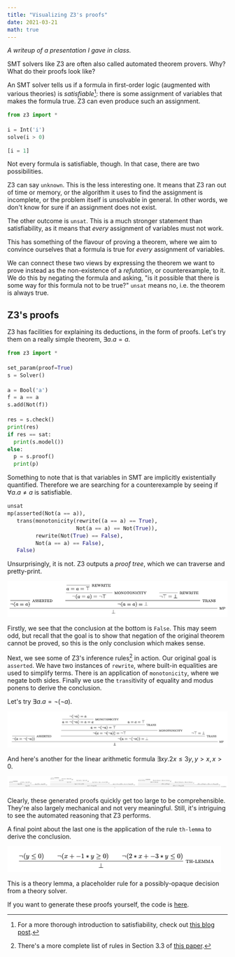 ```yaml
---
title: "Visualizing Z3's proofs"
date: 2021-03-21
math: true
---
```


_A writeup of a presentation I gave in class._

SMT solvers like Z3 are often also called automated theorem provers. Why? What do their proofs look like?

An SMT solver tells us if a formula in first-order logic (augmented with various theories) is _satisfiable_[^1]: there is some assignment of variables that makes the formula true. Z3 can even produce such an assignment.

```python
from z3 import *

i = Int('i')
solve(i > 0)
```

```python
[i = 1]
```

Not every formula is satisfiable, though. In that case, there are two possibilities.

Z3 can say `unknown`. This is the less interesting one. It means that Z3 ran out of time or memory, or the algorithm it uses to find the assignment is incomplete, or the problem itself is unsolvable in general. In other words, we don't know for sure if an assignment does not exist.

<!-- https://stackoverflow.com/questions/11197344/z3-produces-unknown-for-assertions-without-quantifiers -->

The other outcome is `unsat`.
This is a much stronger statement than satisfiability, as it means that _every_ assignment of variables must not work.

This has something of the flavour of proving a theorem, where we aim to convince ourselves that a formula is true for _every_ assignment of variables.

We can connect these two views by expressing the theorem we want to prove instead as the non-existence of a _refutation_, or counterexample, to it.
We do this by negating the formula and asking, "is it possible that there is some way for this formula not to be true?"
`unsat` means no, i.e. the theorem is always true.

## Z3's proofs

Z3 has facilities for explaining its deductions, in the form of proofs.
Let's try them on a really simple theorem, $\exists a. a = a$.

<!-- https://stackoverflow.com/questions/49874498/can-i-replay-a-proof-in-z3 -->

```python
from z3 import *

set_param(proof=True)
s = Solver()

a = Bool('a')
f = a == a
s.add(Not(f))

res = s.check()
print(res)
if res == sat:
  print(s.model())
else:
  p = s.proof()
  print(p)
```

Something to note that is that variables in SMT are implicitly existentially quantified. Therefore we are searching for a counterexample by seeing if $\forall a. a \neq a$ is satisfiable.

```python
unsat
mp(asserted(Not(a == a)),
   trans(monotonicity(rewrite((a == a) == True),
                      Not(a == a) == Not(True)),
         rewrite(Not(True) == False),
         Not(a == a) == False),
   False)
```

Unsurprisingly, it is not.
Z3 outputs a _proof tree_, which we can traverse and pretty-print.

<img class="theme-affected" alt="first pretty-printed proof tree" src="./z3proof1.png"></img>

Firstly, we see that the conclusion at the bottom is `False`.
This may seem odd, but recall that the goal is to show that negation of the original theorem cannot be proved, so this is the only conclusion which makes sense.

Next, we see some of Z3's inference rules[^2] in action.
Our original goal is `asserted`.
We have two instances of `rewrite`, where built-in equalities are used to simplify terms.
There is an application of `monotonicity`, where we negate both sides.
Finally we use the `trans`itivity of equality and modus ponens to derive the conclusion.

Let's try $\exists a. a = \neg (\neg a)$.

<img class="theme-affected" alt="another proof tree" src="./z3proof2.png"></img>

And here's another for the linear arithmetic formula $\exists x y. 2 x \leq 3 y, y > x, x > 0$.

<img class="theme-affected" alt="linear arithmetic formula proof, overwhelming detail" src="./z3proof3.png"></img>

Clearly, these generated proofs quickly get too large to be comprehensible.
They're also largely mechanical and not very meaningful.
Still, it's intriguing to see the automated reasoning that Z3 performs.

A final point about the last one is the application of the rule `th-lemma` to derive the conclusion.

<img class="theme-affected" alt="theory lemma" src="./z3proof4.png"></img>

This is a theory lemma, a placeholder rule for a possibly-opaque decision from a theory solver.

If you want to generate these proofs yourself, the code is [here](https://gist.github.com/dariusf/1fbb17816bea7417e4a104d58d2053d8).

[^1]: For a more thorough introduction to satisfiability, check out [this blog post](https://homes.cs.washington.edu/~emina/blog/2017-06-23-a-primer-on-sat.html#satisfiability-and-validity).
[^2]: There's a more complete list of rules in Section 3.3 of [this paper](https://www21.in.tum.de/~boehmes/proofrec.pdf).
